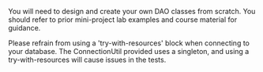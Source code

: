 You will need to design and create your own DAO classes from scratch. 
You should refer to prior mini-project lab examples and course material for guidance.

Please refrain from using a 'try-with-resources' block when connecting to your database. 
The ConnectionUtil provided uses a singleton, and using a try-with-resources will cause issues in the tests.

